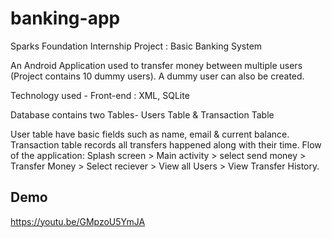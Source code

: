 # banking-app
Sparks Foundation Internship Project : Basic Banking System


An Android Application used to transfer money between multiple users (Project contains 10 dummy users). A dummy user can also be created.

Technology used - Front-end : XML, SQLite

Database contains two Tables- Users Table & Transaction Table

User table have basic fields such as name, email & current balance.
Transaction table records all transfers happened along with their time.
Flow of the application: Splash screen > Main activity > select send money > Transfer Money > Select reciever > View all Users > View Transfer History.

## Demo
https://youtu.be/GMpzoU5YmJA
